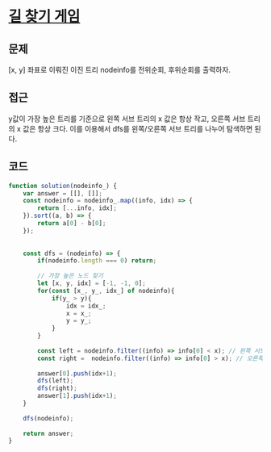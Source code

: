 # [길 찾기 게임](https://school.programmers.co.kr/learn/courses/30/lessons/42892)

## 문제
[x, y] 좌표로 이뤄진 이진 트리 nodeinfo를 전위순회, 후위순회를 출력하자.

## 접근
y값이 가장 높은 트리를 기준으로 왼쪽 서브 트리의 x 값은 항상 작고, 오른쪽 서브 트리의 x 값은 항상 크다.
이를 이용해서 dfs를 왼쪽/오른쪽 서브 트리를 나누어 탐색하면 된다. 


## 코드
```jsx
function solution(nodeinfo_) {
    var answer = [[], []];
    const nodeinfo = nodeinfo_.map((info, idx) => {
        return [...info, idx];
    }).sort((a, b) => {
        return a[0] - b[0];
    });
    
    
    const dfs = (nodeinfo) => {
        if(nodeinfo.length === 0) return;
        
        // 가장 높은 노드 찾기
        let [x, y, idx] = [-1, -1, 0]; 
        for(const [x_, y_, idx_] of nodeinfo){
            if(y_ > y){
                idx = idx_;
                x = x_;
                y = y_;
            }
        }
        
        const left = nodeinfo.filter((info) => info[0] < x); // 왼쪽 서브 트리 노드의 x값은 항상 작음
        const right =  nodeinfo.filter((info) => info[0] > x); // 오른쪽 서브 트리 노드의 x값은 항상 큼
        
        answer[0].push(idx+1);
        dfs(left);
        dfs(right);
        answer[1].push(idx+1);
    }
    
    dfs(nodeinfo);   
    
    return answer;
}
```
